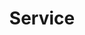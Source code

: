 ---
title: "Service"
description: "this is meta description"
draft: false
bg_image: "images/featue-bg.jpg"
---